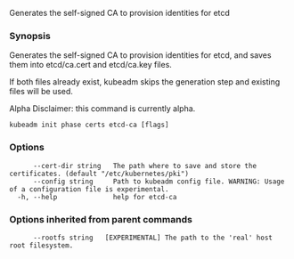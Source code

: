 
Generates the self-signed CA to provision identities for etcd

### Synopsis

Generates the self-signed CA to provision identities for etcd, and saves them into etcd/ca.cert and etcd/ca.key files. 

If both files already exist, kubeadm skips the generation step and existing files will be used. 

Alpha Disclaimer: this command is currently alpha.

```
kubeadm init phase certs etcd-ca [flags]
```

### Options

```
      --cert-dir string   The path where to save and store the certificates. (default "/etc/kubernetes/pki")
      --config string     Path to kubeadm config file. WARNING: Usage of a configuration file is experimental.
  -h, --help              help for etcd-ca
```

### Options inherited from parent commands

```
      --rootfs string   [EXPERIMENTAL] The path to the 'real' host root filesystem.
```

